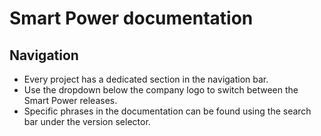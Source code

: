 # Smart Power documentation

## Navigation

- Every project has a dedicated section in the navigation bar.
- Use the dropdown below the company logo to switch between the Smart Power releases.
- Specific phrases in the documentation can be found using the search bar under the version selector.

